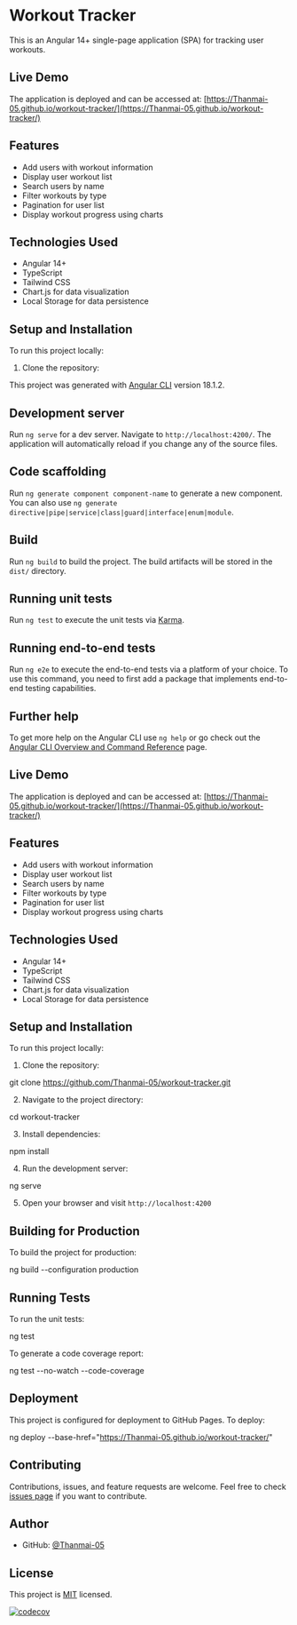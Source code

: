 # Workout Tracker

This is an Angular 14+ single-page application (SPA) for tracking user workouts.

## Live Demo

The application is deployed and can be accessed at: [https://Thanmai-05.github.io/workout-tracker/](https://Thanmai-05.github.io/workout-tracker/)

## Features

- Add users with workout information
- Display user workout list
- Search users by name
- Filter workouts by type
- Pagination for user list
- Display workout progress using charts

## Technologies Used

- Angular 14+
- TypeScript
- Tailwind CSS
- Chart.js for data visualization
- Local Storage for data persistence

## Setup and Installation

To run this project locally:

1. Clone the repository:

This project was generated with [Angular CLI](https://github.com/angular/angular-cli) version 18.1.2.

## Development server

Run `ng serve` for a dev server. Navigate to `http://localhost:4200/`. The application will automatically reload if you change any of the source files.

## Code scaffolding

Run `ng generate component component-name` to generate a new component. You can also use `ng generate directive|pipe|service|class|guard|interface|enum|module`.

## Build

Run `ng build` to build the project. The build artifacts will be stored in the `dist/` directory.

## Running unit tests

Run `ng test` to execute the unit tests via [Karma](https://karma-runner.github.io).

## Running end-to-end tests

Run `ng e2e` to execute the end-to-end tests via a platform of your choice. To use this command, you need to first add a package that implements end-to-end testing capabilities.

## Further help

To get more help on the Angular CLI use `ng help` or go check out the [Angular CLI Overview and Command Reference](https://angular.dev/tools/cli) page.


## Live Demo

The application is deployed and can be accessed at: [https://Thanmai-05.github.io/workout-tracker/](https://Thanmai-05.github.io/workout-tracker/)

## Features

- Add users with workout information
- Display user workout list
- Search users by name
- Filter workouts by type
- Pagination for user list
- Display workout progress using charts

## Technologies Used

- Angular 14+
- TypeScript
- Tailwind CSS
- Chart.js for data visualization
- Local Storage for data persistence

## Setup and Installation

To run this project locally:

1. Clone the repository:

git clone https://github.com/Thanmai-05/workout-tracker.git

2. Navigate to the project directory:

cd workout-tracker

3. Install dependencies:

npm install

4. Run the development server:

ng serve

5. Open your browser and visit `http://localhost:4200`

## Building for Production

To build the project for production:

ng build --configuration production

## Running Tests

To run the unit tests:

ng test

To generate a code coverage report:

ng test --no-watch --code-coverage

## Deployment

This project is configured for deployment to GitHub Pages. To deploy:

ng deploy --base-href="https://Thanmai-05.github.io/workout-tracker/"

## Contributing

Contributions, issues, and feature requests are welcome. Feel free to check [issues page](https://github.com/Thanmai-05/workout-tracker/issues) if you want to contribute.

## Author

- GitHub: [@Thanmai-05](https://github.com/Thanmai-05)

## License

This project is [MIT](https://choosealicense.com/licenses/mit/) licensed.

[![codecov](https://codecov.io/github/Thanmai-05/workout-tracker/graph/badge.svg?token=Q2ZL8PJGPB)](https://codecov.io/github/Thanmai-05/workout-tracker)